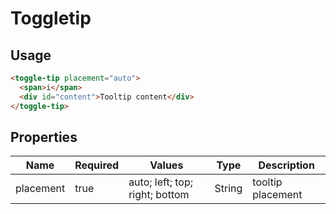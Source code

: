 # Toggletip

## Usage
```html
<toggle-tip placement="auto">
  <span>i</span>
  <div id="content">Tooltip content</div>
</toggle-tip>
```

## Properties

| Name  | Required  | Values  |  Type | Description  |
|---|---|---|---|---|
| placement | true | auto; left; top; right; bottom | String | tooltip placement

